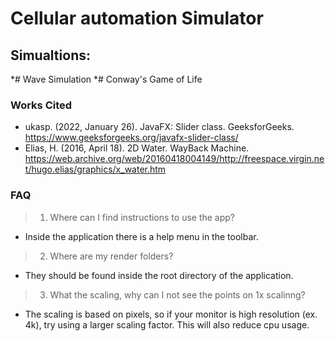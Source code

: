# Cellular automation Simulator
## Simualtions:
*# Wave Simulation
*# Conway's Game of Life


### Works Cited

- ukasp. (2022, January 26). JavaFX: Slider class. GeeksforGeeks. https://www.geeksforgeeks.org/javafx-slider-class/ 
- Elias, H. (2016, April 18). 2D Water. WayBack Machine. https://web.archive.org/web/20160418004149/http://freespace.virgin.net/hugo.elias/graphics/x_water.htm 

### FAQ
>1. Where can I find instructions to use the app?
* Inside the application there is a help menu in the toolbar.
>2. Where are my render folders?
* They should be found inside the root directory of the application.
>3. What the scaling, why can I not see the points on 1x scalinng?
* The scaling is based on pixels, so if your monitor is high resolution (ex. 4k), try using a larger scaling factor. This will also reduce cpu usage.